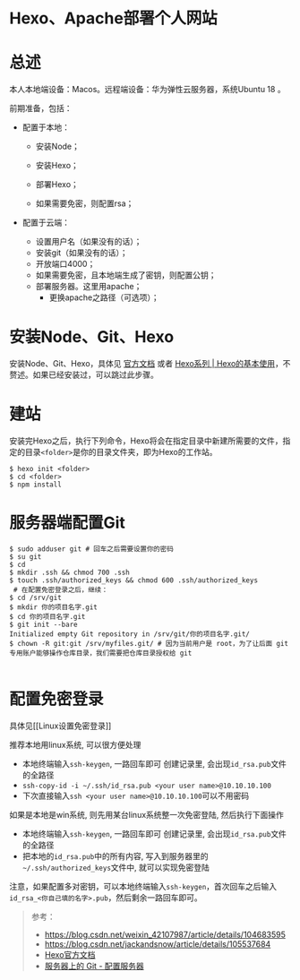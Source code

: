 Hexo、Apache部署个人网站
======



# 总述



本人本地端设备：Macos。远程端设备：华为弹性云服务器，系统Ubuntu 18 。



前期准备，包括：

- 配置于本地：

  - 安装Node；

  - 安装Hexo；
  - 部署Hexo；
  - 如果需要免密，则配置rsa；

- 配置于云端：

  - 设置用户名（如果没有的话）；
  - 安装git（如果没有的话）；
  - 开放端口4000；
  - 如果需要免密，且本地端生成了密钥，则配置公钥；
  - 部署服务器。这里用apache；
    - 更换apache之路径（可选项）；



# 安装Node、Git、Hexo

安装Node、Git、Hexo，具体见 [官方文档](https://hexo.io/zh-cn/docs/) 或者 [Hexo系列 | Hexo的基本使用](https://zhuanlan.zhihu.com/p/85037427)，不赘述。如果已经安装过，可以跳过此步骤。



# 建站



安装完Hexo之后，执行下列命令，Hexo将会在指定目录中新建所需要的文件，指定的目录`<folder>`是你的目录文件夹，即为Hexo的工作站。

```shell
$ hexo init <folder>
$ cd <folder>
$ npm install
```



# 服务器端配置Git

```shell
$ sudo adduser git # 回车之后需要设置你的密码
$ su git
$ cd
$ mkdir .ssh && chmod 700 .ssh
$ touch .ssh/authorized_keys && chmod 600 .ssh/authorized_keys
 # 在配置免密登录之后，继续：
$ cd /srv/git
$ mkdir 你的项目名字.git
$ cd 你的项目名字.git
$ git init --bare
Initialized empty Git repository in /srv/git/你的项目名字.git/
$ chown -R git:git /srv/myfiles.git/ # 因为当前用户是 root，为了让后面 git 专用账户能够操作仓库目录，我们需要把仓库目录授权给 git


```



# 配置免密登录

具体见[[Linux设置免密登录]]

推荐本地用linux系统, 可以很方便处理

- 本地终端输入`ssh-keygen`, 一路回车即可
  创建记录里, 会出现`id_rsa.pub`文件的全路径
- `ssh-copy-id -i ~/.ssh/id_rsa.pub <your user name>@10.10.10.100`
- 下次直接输入`ssh <your user name>@10.10.10.100`可以不用密码

如果是本地是win系统, 则先用某台linux系统整一次免密登陆, 然后执行下面操作

- 本地终端输入`ssh-keygen`, 一路回车即可
  创建记录里, 会出现`id_rsa.pub`文件的全路径
- 把本地的`id_rsa.pub`中的所有内容, 写入到服务器里的`~/.ssh/authorized_keys`文件中, 就可以实现免密登陆



注意，如果配置多对密钥，可以本地终端输入`ssh-keygen`，首次回车之后输入`id_rsa_<你自己填的名字>.pub`，然后剩余一路回车即可。







> 参考：
>
> - https://blog.csdn.net/weixin_42107987/article/details/104683595
> - https://blog.csdn.net/jackandsnow/article/details/105537684
> - [Hexo官方文档](https://hexo.io/zh-cn/docs/)
> - [服务器上的 Git - 配置服务器](https://www.git-scm.com/book/zh/v2/服务器上的-Git-配置服务器)
